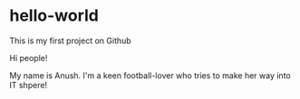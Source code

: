 # hello-world
This is my first project on Github

Hi people! 

My name is Anush. I'm a keen football-lover who tries to make her way into IT shpere!
